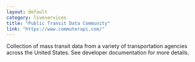 ```yaml
---
layout: default
category: liveservices
title: "Public Transit Data Community"
link: "https://www.commuterapi.com/"
---
```

Collection of mass transit data from a variety of transportation agencies across the United States. See developer documentation for more details.
